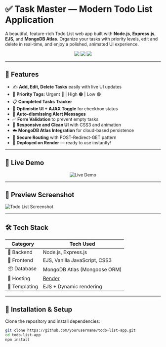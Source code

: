 <!-- ©️ villan@7667 -->

# ✅ Task Master — Modern Todo List Application

A beautiful, feature-rich Todo List web app built with **Node.js**, **Express.js**, **EJS**, and **MongoDB Atlas**. Organize your tasks with priority levels, edit and delete in real-time, and enjoy a polished, animated UI experience.

<p align="center">
  <img src="https://img.shields.io/badge/Made%20with-Node.js-green?style=for-the-badge" />
  <img src="https://img.shields.io/badge/MongoDB-Atlas-green?style=for-the-badge" />
  <img src="https://img.shields.io/badge/Deploy-Render-blue?style=for-the-badge" />
</p>

---

## 🌟 Features

- ✍️ **Add, Edit, Delete Tasks** easily with live UI updates
- 🚦 **Priority Tags:** Urgent 🔴 | High 🟠 | Low 🟢
- 📋 **Completed Tasks Tracker**
- 🧠 **Optimistic UI + AJAX Toggle** for checkbox status
- 🔔 **Auto-dismissing Alert Messages**
- ✅ **Form Validation** to prevent empty tasks
- 🎨 **Responsive and Clean UI** with CSS3 and animation
- ☁️ **MongoDB Atlas Integration** for cloud-based persistence
- 🔐 **Secure Routing** with POST-Redirect-GET pattern
- 🚀 **Deployed on Render** — ready to use instantly!

---

## 🔗 Live Demo

<div align="center">
  <a href="https://db-todo-9x4n.onrender.com/" target="_blank" style="text-decoration:none;">
    <img src="https://img.shields.io/badge/%F0%9F%9F%A2%20Live%20Now%20-%20Click%20to%20Open-6366f1?style=for-the-badge&logo=vercel&logoColor=white" alt="Live Demo" />
  </a>
</div>

---

## 📸 Preview Screenshot

![Todo List Screenshot](https://github.com/user-attachments/assets/8ae3682f-32d9-4cbd-8c19-2eac81af6ad0)

---

## 🛠️ Tech Stack

| Category    | Tech Used                        |
|-------------|----------------------------------|
| 🧠 Backend   | Node.js, Express.js              |
| 🎨 Frontend  | EJS, Vanilla JavaScript, CSS3    |
| 📦 Database  | MongoDB Atlas (Mongoose ORM)     |
| 🚀 Hosting   | [Render](https://render.com)     |
| 📁 Templating | EJS + Dynamic rendering         |

---

## 🚀 Installation & Setup

Clone the repository and install dependencies:

```bash
git clone https://github.com/yourusername/todo-list-app.git
cd todo-list-app
npm install